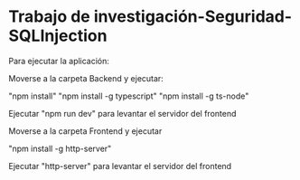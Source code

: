 # Trabajo de investigación-Seguridad-SQLInjection

Para ejecutar la aplicación:

Moverse a la carpeta Backend y ejecutar: 

"npm install"
"npm install -g typescript"
"npm install -g ts-node"

Ejecutar "npm run dev" para levantar el servidor del frontend

Moverse a la carpeta Frontend y ejecutar

"npm install -g http-server"

Ejecutar "http-server" para levantar el servidor del frontend
